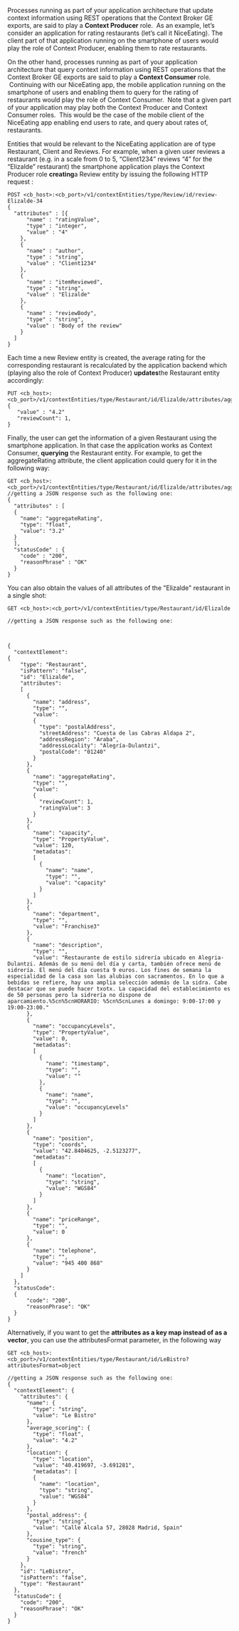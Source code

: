 Processes running as part of your application architecture that update
context information using REST operations that the Context Broker GE
exports, are said to play a **Context Producer** role.  As an example,
let’s consider an application for rating restaurants (let’s call it
NiceEating). The client part of that application running on the
smartphone of users would play the role of Context Producer, enabling
them to rate restaurants.

On the other hand, processes running as part of your application
architecture that query context information using REST operations that
the Context Broker GE exports are said to play a **Context Consumer**
role.  Continuing with our NiceEating app, the mobile application
running on the smartphone of users and enabling them to query for the
rating of restaurants would play the role of Context Consumer.  Note
that a given part of your application may play both the Context Producer
and Context Consumer roles.  This would be the case of the mobile client
of the NiceEating app enabling end users to rate, and query about rates
of, restaurants.

Entities that would be relevant to the NiceEating application are of
type Restaurant, Client and Reviews. For example, when a given user
reviews a restaurant (e.g. in a scale from 0 to 5, “Client1234” reviews
“4” for the “Elizalde” restaurant) the smartphone application plays the
Context Producer role **creating**a Review entity by issuing the
following HTTP request :

    POST <cb_host>:<cb_port>/v1/contextEntities/type/Review/id/review-Elizalde-34
    {
      "attributes" : [{
          "name" : "ratingValue",
          "type" : "integer",
          "value" : "4"
        },
        {
          "name" : "author",
          "type" : "string",
          "value" : "Client1234"
        },
        {
          "name" : "itemReviewed",
          "type" : "string",
          "value" : "Elizalde"
        },
        {
          "name" : "reviewBody",
          "type" : "string",
          "value" : "Body of the review"
        }
      ]
    }

Each time a new Review entity is created, the average rating for the
corresponding restaurant is recalculated by the application backend
which (playing also the role of Context Producer) **updates**the
Restaurant entity accordingly:

    PUT <cb_host>:<cb_port>/v1/contextEntities/type/Restaurant/id/Elizalde/attributes/aggregateRating
    {
       "value" : "4.2"
       "reviewCount": 1,
    }

Finally, the user can get the information of a given Restaurant using
the smartphone application. In that case the application works as
Context Consumer, **querying** the Restaurant entity. For example, to get
the aggregateRating attribute, the client application could query for
it in the following way:

    GET <cb_host>:<cb_port>/v1/contextEntities/type/Restaurant/id/Elizalde/attributes/aggregateRating
    //getting a JSON response such as the following one:
    {
      "attributes" : [
      {
        "name": "aggregateRating",
        "type": "float",
        "value": "3.2"
      }
      ],
      "statusCode" : {
        "code" : "200",
        "reasonPhrase" : "OK"
      }
    } 

You can also obtain the values of all attributes of the "Elizalde"
restaurant in a single shot:

    GET <cb_host>:<cb_port>/v1/contextEntities/type/Restaurant/id/Elizalde

    //getting a JSON response such as the following one:

    

    {
      "contextElement":
    {
        "type": "Restaurant",
        "isPattern": "false",
        "id": "Elizalde",
        "attributes":
        [
          {
            "name": "address",
            "type": "",
            "value":
            {
              "type": "postalAddress",
              "streetAddress": "Cuesta de las Cabras Aldapa 2",
              "addressRegion": "Araba",
              "addressLocality": "Alegría-Dulantzi",
              "postalCode": "01240"
            }
          },
          {
            "name": "aggregateRating",
            "type": "",
            "value":
            {
              "reviewCount": 1,
              "ratingValue": 3
            }
          },
          {
            "name": "capacity",
            "type": "PropertyValue",
            "value": 120,
            "metadatas":
            [
              {
                "name": "name",
                "type": "",
                "value": "capacity"
              }
            ]
          },
          {
            "name": "department",
            "type": "",
            "value": "Franchise3"
          },
          {
            "name": "description",
            "type": "",
            "value": "Restaurante de estilo sidrería ubicado en Alegria-Dulantzi. Además de su menú del día y carta, también ofrece menú de sidrería. El menú del día cuesta 9 euros. Los fines de semana la especialidad de la casa son las alubias con sacramentos. En lo que a bebidas se refiere, hay una amplia selección además de la sidra. Cabe destacar que se puede hacer txotx. La capacidad del establecimiento es de 50 personas pero la sidrería no dispone de aparcamiento.%5cn%5cnHORARIO: %5cn%5cnLunes a domingo: 9:00-17:00 y 19:00-23:00."
          },
          {
            "name": "occupancyLevels",
            "type": "PropertyValue",
            "value": 0,
            "metadatas":
            [
              {
                "name": "timestamp",
                "type": "",
                "value": ""
              },
              {
                "name": "name",
                "type": "",
                "value": "occupancyLevels"
              }
            ]
          },
          {
            "name": "position",
            "type": "coords",
            "value": "42.8404625, -2.5123277",
            "metadatas":
            [
              {
                "name": "location",
                "type": "string",
                "value": "WGS84"
              }
            ]
          },
          {
            "name": "priceRange",
            "type": "",
            "value": 0
          },
          {
            "name": "telephone",
            "type": "",
            "value": "945 400 868"
          }
        ]
      },
      "statusCode":
      {
          "code": "200",
          "reasonPhrase": "OK"
      }
    }



Alternatively, if you want to get the **attributes as a key map instead
of as a vector**, you can use the attributesFormat parameter, in the
following way

    GET <cb_host>:<cb_port>/v1/contextEntities/type/Restaurant/id/LeBistro?attributesFormat=object

    //getting a JSON response such as the following one:
    {
      "contextElement": {
        "attributes": {
          "name": {     
            "type": "string",
            "value": "Le Bistro"
          },
          "average_scoring": {
            "type": "float",
            "value": "4.2"
          },
          "location": {
            "type": "location",
            "value": "40.419697, -3.691281",
            "metadatas": [
            {
              "name": "location",
              "type": "string",
              "value": "WGS84"
            }
          },
          "postal_address": {
            "type": "string",
            "value": "Calle Alcala 57, 28028 Madrid, Spain"
          },
          "cousine_type": {
            "type": "string",
            "value": "french"
          }
        },
        "id": "LeBistro",
        "isPattern": "false",
        "type": "Restaurant"
      },
      "statusCode": {
        "code": "200",
        "reasonPhrase": "OK"
      }
    }
